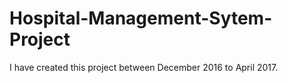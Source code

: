 # Hospital-Management-Sytem-Project
I have created this project between December 2016 to April 2017.
